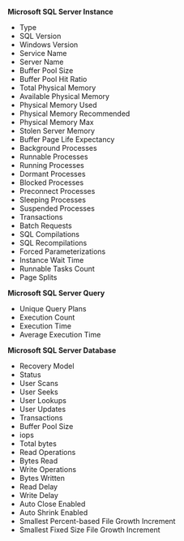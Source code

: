 **Microsoft SQL Server Instance**
 - Type
 - SQL Version
 - Windows Version
 - Service Name
 - Server Name
 - Buffer Pool Size
 - Buffer Pool Hit Ratio
 - Total Physical Memory
 - Available Physical Memory
 - Physical Memory Used
 - Physical Memory Recommended
 - Physical Memory Max
 - Stolen Server Memory
 - Buffer Page Life Expectancy
 - Background Processes
 - Runnable Processes
 - Running Processes
 - Dormant Processes
 - Blocked Processes
 - Preconnect Processes
 - Sleeping Processes
 - Suspended Processes
 - Transactions
 - Batch Requests
 - SQL Compilations
 - SQL Recompilations
 - Forced Parameterizations
 - Instance Wait Time
 - Runnable Tasks Count
 - Page Splits

**Microsoft SQL Server Query**
 - Unique Query Plans
 - Execution Count
 - Execution Time
 - Average Execution Time

**Microsoft SQL Server Database**
 - Recovery Model
 - Status
 - User Scans
 - User Seeks
 - User Lookups
 - User Updates
 - Transactions
 - Buffer Pool Size
 - iops
 - Total bytes
 - Read Operations
 - Bytes Read
 - Write Operations
 - Bytes Written
 - Read Delay
 - Write Delay
 - Auto Close Enabled
 - Auto Shrink Enabled
 - Smallest Percent-based File Growth Increment
 - Smallest Fixed Size File Growth Increment
